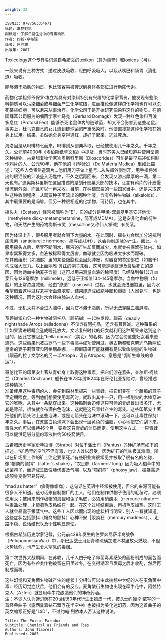```yaml
---
weight: 32
---
```


```
ISBN13: 9787563364671
标题: 毒物魅影
副标题: 了解日常生活中的有毒物质
作者: 约翰·亭布瑞
译者: 庄胜雄
出版年: 2007
```

Toxicology这个专有名词源自希腊文的toxikon（意为毒箭）和toxicos（弓）。

一般来说有三种方式：透过皮肤吸收、经由呼吸吸入，以及从嘴巴和肠胃（消化道）吸收。

能够溶于脂肪的物质，也比较容易被传送到身体各部位进行新陈代谢。

药物化学祖师爷保罗·埃立希具有对染料特别有兴趣的化学家背景，他发现有些染料物质可以污染细菌或与细菌产生化学联结，进而推论像这样的化学物也许可以杀死某些细胞，可以用来从事治疗。化学公司于是开始研究像染料这样的物质。在德国拜耳公司服务的细菌学家杜马克（Gerhard Domagk）发现一种红色染料百浪多息红（Protosil Red）能够杀死老鼠体内的链球菌，却又不会伤害到这些老鼠。事实上，杜马克自己的女儿遭到链球菌的严重感染时，他便直接拿这种化学物在她身上试用。结果，虽然她全身变得通红，却好了起来，逃过死劫。

海洛因是从吗啡转化而来，吗啡则从罂粟萃取，已经被使用几千年之久。千年之久。公元前4000年《埃伯斯纸草文稿》中提及，当时苏美人已经知道并使用罂粟这种植物。古希腊毒物学家迪奥斯科里斯（Dioscorides）可能是最早描述如何制作鸦片的人，公元50年，他在他的《药物论》（De Materia Medica）里如此描述：“这些人负责制造鸦片…他们用刀子做上星号…从头部外侧划开，用手指将渗出的眼泪般的汁液盛入汤匙中，不久之后再回来，会发现又渗出厚厚的一滴，第二天也有。”迪奥斯科里斯在这里描述的是划开罂粟头部的技术，让含有鸦片的汁液慢慢流到外面，而且可以一再采收。目前，在种植罂粟的一些国家当中，还是采取这种这种收割程序。从罂粟种子英流出的那种汁液，含有各种生物碱（alkaloids），其中最重要的是吗啡，但另一种很相近的化学物，可待因，也在其中。

摇头丸（Ecstasy）经常被简称为“E”，它的成分是甲烯-双氧基甲基安非他命（methylene dioxy-metamphetamine，简写成MDMA）。这是安非他命的衍生物，和天然产生的药物梅斯卡灵（mescaline又称仙人掌碱）有关系。

因为体温上升，很多服用者就会喝下大量的水。在此同时，摇头丸会增加分泌抗利尿激素（antidiuretic hormone，简写成ADH），这会抑制尿液的产生。因此，在服用摇头丸后，尽管不断喝水，尿液的产生却反而减少，水就会被保留在体内。如果水累积得太多，血液被稀释得太厉害，血球就会因为吸进太多水而爆破。  
在其他组织（如脑部）里的某些细胞也会因此肿胀，对器宫的特定部位（如脑千）构成强大压力。以上面丽雅·贝兹的例子来看，这可能是她昏迷及最后死亡的原因，因为她血中钠离子含量（这可以用来测量血液的稀释度）已经降到每1公升血浆只有126毫摩尔（millimole），远低于正常值134-145毫摩尔。当血中物质（如盐）的正常浓度减低，经由“渗透”（osmosis）过程，水就会流进细胞里，因为水希望借着这种过程来平衡血液浓度，结果却造成细胞肿胀和爆破（人溺毙时，也是这种情况，因为这时水会经由肺进人血中）。

不过，无机汞并不会进入脑中，因为它不溶于脂肪，所以无法穿越血脑屏障。

茛菪碱常和另一种生物碱阿托品（颠茄碱）一起被发现。颠茄（deadly nightshade Atropa belladonna）不仅含有阿托品，还含有莨菪碱。这种莓果的汁如果滴进眼睛会造成瞳孔放大。文艺复兴时代的妇女就利用这种莓果来达到这个目的，因此它被冠上“bella donna”（美女）的名称，因为它会使这些妇女看来更漂亮。这些莓果也被古罗马一些下毒高手成功使用过，奥古斯都和克劳迪乌斯两位皇帝的妻子莉薇亚和阿格丽品娜。一颗颠茄果可能就拥有足以致命剂量的生物碱（颠茄的拉丁文学名的另一半Atropa，源自Atropos，意思是“切断生命线的命运”）。

哥伦比亚的印第安土著从青蛙身上取得这种毒素，把它们涂在箭头，查尔斯·柯兹兰（Charles Cochrane）船长在1823年到1824年在哥伦比亚探险时，曾经描述这种情况：  
准备使用这种毒药的人，会先到森林里抓来一些青蛙，把它们养在一个藤编的篮子里定期喂食，等到他们想要使用毒药时，就取出其中一只，用一根削尖的木棒穿进它的喉咙，从其中一条腿穿出来。这种酷刑会迫使这只可怜的青蛙冒出很多汗，尤其是背部，很快就会布满白色泡沫，这就是这只青蛙产生的毒液。这些印第安土著把他们的箭头沾上这些泡沫，或是让箭头在泡沫中滚动一下，这可以让毒性保持1年之久。事后，在这些白色泡沫下会出现一层黄色的油脂，小心地把它们刮下来，毒性大约可以维持46个月，要看这只青蛙的体质而定。使用这种方式，一只青蛙可以提供足够分量的毒液供约50枝箭使用。

古希腊历史学家史特拉博（Strabo）对位于潘土司（Pantus）的砷矿场有如下的描述：“矿场里的空气不但有毒，也让人难以忍受，因为矿石的气味极其难闻，所以在矿场里工作的矿工注定要早死。”有些职业病很常见并被取了很有名的名称，像“帽商的颤抖”（hatter's shake），“农民肺（farmers' lung）因为吸入稻草中的细菌孢子，而造成过敏性肺伤害及气喘，以及“颚疽症”（phossy jaw），磷暴露造成颌骨变得容易碎裂。

“mad as hatter”（疯得像帽商），这句话在英语中经常被使用，但它的来源可能有很多人不知道。这句话来自制帽厂的工人，他们在制作供帽子使用的毛毡时，必须使用汞；被用来制作毡帽的海狸和兔子毛皮，必须用硝酸汞（mercuric nitrate一种汞盐处理，才能把毛皮粘结在一起。在这个过程结束后，再把毛皮加热，这时工人就会暴露于汞蒸气中。这些工人因此而出现的症状相当明显，别人一看就知道。这些症状包括颤抖（帽商的颤抖）心神不安［汞疯狂（mercury madness）］、走路不稳、说话结巴以及个性明显羞怯。

根据古希腊历史学家记载，公元前429年发生的伯罗奔尼萨半岛战争（PeloponnesianWar）中，斯巴达战士用沥青和硫磺加进木材里放火燃烧，不但火势猛烈，也产生令人窒息的毒烟。

第二次世界大战期间，在苏联，几千人由于吃了霉菌毒素感染的面粉制成的面包而死亡。因为有些谷类作物被留在田里过冬，在变得潮湿且发霉之后才收割，然后再制成面粉。

这些幻觉和麦角菌生物碱产生的症状十分相似可以由此揣想中世纪的人在麦角菌中毒、经历幻觉症状后，他们会有的反应。麦角酸衍生物也出现在牵牛花中，阿兹特克人（Aztec）就是用牵牛花酿造他们的神奇药酒。  
注：不少人认为迷幻药在20世纪60年代衍生出嬉皮一代，披头士约翰·列侬写的一首经典曲子《露西戴着钻石飘浮在半空中》也被指为美化迷幻药，因为这首曲子的英文缩写正好是“LSD”，不过约翰·列依本人否认这种说法。

```
Title: The Poison Paradox
Subtitle: Chemical as Friends and Foes
Authors: John Timbrell
Published: 2005
```